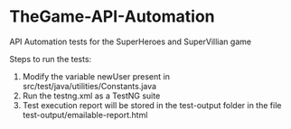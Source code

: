 # TheGame-API-Automation
API Automation tests for the SuperHeroes and SuperVillian game

Steps to run the tests:
1. Modify the variable newUser present in src/test/java/utilities/Constants.java
2. Run the testng.xml as a TestNG suite
3. Test execution report will be stored in the test-output folder in the file test-output/emailable-report.html
